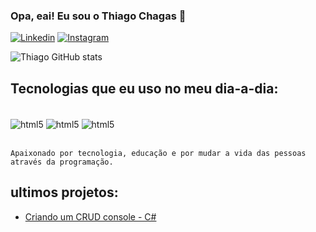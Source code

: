 ### Opa, eai! Eu sou o Thiago Chagas 👋

[![Linkedin](https://img.shields.io/badge/LinkedIn-0077B5?style=for-the-badge&logo=linkedin&logoColor=white)](https://linkedin.com/in/thiago-chagas-5213b8252/)
[![Instagram](https://img.shields.io/badge/Instagram-E4405F?style=for-the-badge&logo=instagram&logoColor=white)](https://instagram.com/thiago_ch2)

![Thiago GitHub stats](https://github-readme-stats.vercel.app/api?username=ThiagoCh12&show_icons=true&theme=dark)

## Tecnologias que eu uso no meu dia-a-dia:

<div style="display: inline_block"><br/>
    <img align="center" alt="html5" src="https://img.shields.io/badge/C%23-239120?style=for-the-badge&logo=c-sharp&logoColor=white" />
    <img align="center" alt="html5" src="https://img.shields.io/badge/C-00599C?style=for-the-badge&logo=c&logoColor=white" />
    <img align="center" alt="html5" src="https://img.shields.io/badge/.NET-5C2D91?style=for-the-badge&logo=.net&logoColor=white" />
</div><br/>

    Apaixonado por tecnologia, educação e por mudar a vida das pessoas através da programação.

## ultimos projetos:
- [Criando um CRUD console - C#](https://github.com/ThiagoCh12/CRUD-EM-CONSOLE/blob/main/ConsoleApp1/Program.cs)<br/>
